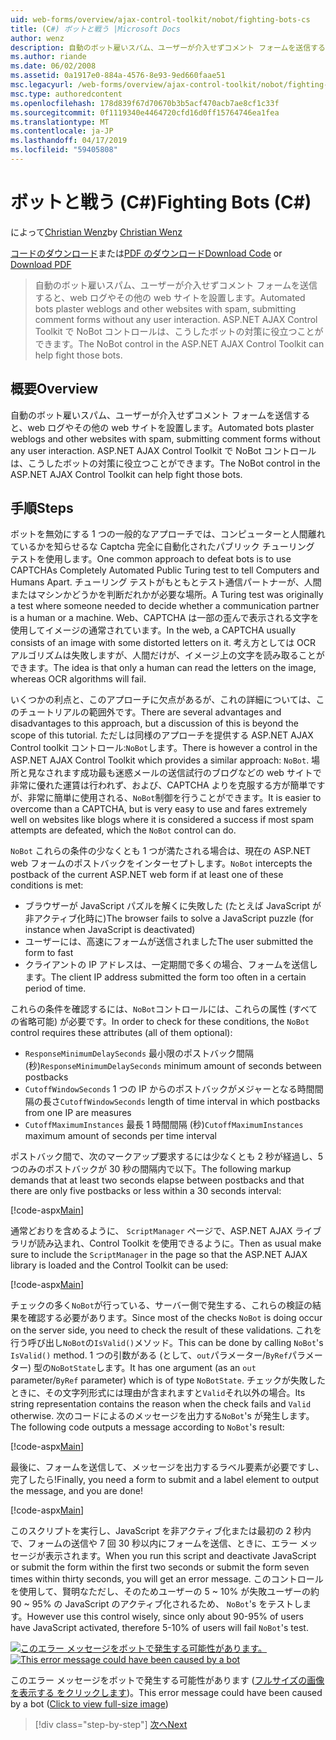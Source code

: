 ```yaml
---
uid: web-forms/overview/ajax-control-toolkit/nobot/fighting-bots-cs
title: (C#) ボットと戦う |Microsoft Docs
author: wenz
description: 自動のボット雇いスパム、ユーザーが介入せずコメント フォームを送信すると、web ログやその他の web サイトを設置します。 ASP.NET AJAX の Con で NoBot コントロール.
ms.author: riande
ms.date: 06/02/2008
ms.assetid: 0a1917e0-884a-4576-8e93-9ed660faae51
msc.legacyurl: /web-forms/overview/ajax-control-toolkit/nobot/fighting-bots-cs
msc.type: authoredcontent
ms.openlocfilehash: 178d839f67d70670b3b5acf470acb7ae8cf1c33f
ms.sourcegitcommit: 0f1119340e4464720cfd16d0ff15764746ea1fea
ms.translationtype: MT
ms.contentlocale: ja-JP
ms.lasthandoff: 04/17/2019
ms.locfileid: "59405808"
---
```

# <a name="fighting-bots-c"></a><span data-ttu-id="5634c-104">ボットと戦う (C#)</span><span class="sxs-lookup"><span data-stu-id="5634c-104">Fighting Bots (C#)</span></span>

<span data-ttu-id="5634c-105">によって[Christian Wenz](https://github.com/wenz)</span><span class="sxs-lookup"><span data-stu-id="5634c-105">by [Christian Wenz](https://github.com/wenz)</span></span>

<span data-ttu-id="5634c-106">[コードのダウンロード](http://download.microsoft.com/download/9/3/f/93f8daea-bebd-4821-833b-95205389c7d0/NoBot0.cs.zip)または[PDF のダウンロード](http://download.microsoft.com/download/b/6/a/b6ae89ee-df69-4c87-9bfb-ad1eb2b23373/nobot0CS.pdf)</span><span class="sxs-lookup"><span data-stu-id="5634c-106">[Download Code](http://download.microsoft.com/download/9/3/f/93f8daea-bebd-4821-833b-95205389c7d0/NoBot0.cs.zip) or [Download PDF](http://download.microsoft.com/download/b/6/a/b6ae89ee-df69-4c87-9bfb-ad1eb2b23373/nobot0CS.pdf)</span></span>

> <span data-ttu-id="5634c-107">自動のボット雇いスパム、ユーザーが介入せずコメント フォームを送信すると、web ログやその他の web サイトを設置します。</span><span class="sxs-lookup"><span data-stu-id="5634c-107">Automated bots plaster weblogs and other websites with spam, submitting comment forms without any user interaction.</span></span> <span data-ttu-id="5634c-108">ASP.NET AJAX Control Toolkit で NoBot コントロールは、こうしたボットの対策に役立つことができます。</span><span class="sxs-lookup"><span data-stu-id="5634c-108">The NoBot control in the ASP.NET AJAX Control Toolkit can help fight those bots.</span></span>


## <a name="overview"></a><span data-ttu-id="5634c-109">概要</span><span class="sxs-lookup"><span data-stu-id="5634c-109">Overview</span></span>

<span data-ttu-id="5634c-110">自動のボット雇いスパム、ユーザーが介入せずコメント フォームを送信すると、web ログやその他の web サイトを設置します。</span><span class="sxs-lookup"><span data-stu-id="5634c-110">Automated bots plaster weblogs and other websites with spam, submitting comment forms without any user interaction.</span></span> <span data-ttu-id="5634c-111">ASP.NET AJAX Control Toolkit で NoBot コントロールは、こうしたボットの対策に役立つことができます。</span><span class="sxs-lookup"><span data-stu-id="5634c-111">The NoBot control in the ASP.NET AJAX Control Toolkit can help fight those bots.</span></span>

## <a name="steps"></a><span data-ttu-id="5634c-112">手順</span><span class="sxs-lookup"><span data-stu-id="5634c-112">Steps</span></span>

<span data-ttu-id="5634c-113">ボットを無効にする 1 つの一般的なアプローチでは、コンピューターと人間離れているかを知らせるな Captcha 完全に自動化されたパブリック チューリング テストを使用します。</span><span class="sxs-lookup"><span data-stu-id="5634c-113">One common approach to defeat bots is to use CAPTCHAs Completely Automated Public Turing test to tell Computers and Humans Apart.</span></span> <span data-ttu-id="5634c-114">チューリング テストがもともとテスト通信パートナーが、人間またはマシンかどうかを判断だれかが必要な場所。</span><span class="sxs-lookup"><span data-stu-id="5634c-114">A Turing test was originally a test where someone needed to decide whether a communication partner is a human or a machine.</span></span> <span data-ttu-id="5634c-115">Web、CAPTCHA は一部の歪んで表示される文字を使用してイメージの通常されています。</span><span class="sxs-lookup"><span data-stu-id="5634c-115">In the web, a CAPTCHA usually consists of an image with some distorted letters on it.</span></span> <span data-ttu-id="5634c-116">考え方としては OCR アルゴリズムは失敗しますが、人間だけが、イメージ上の文字を読み取ることができます。</span><span class="sxs-lookup"><span data-stu-id="5634c-116">The idea is that only a human can read the letters on the image, whereas OCR algorithms will fail.</span></span>

<span data-ttu-id="5634c-117">いくつかの利点と、このアプローチに欠点があるが、これの詳細については、このチュートリアルの範囲外です。</span><span class="sxs-lookup"><span data-stu-id="5634c-117">There are several advantages and disadvantages to this approach, but a discussion of this is beyond the scope of this tutorial.</span></span> <span data-ttu-id="5634c-118">ただしは同様のアプローチを提供する ASP.NET AJAX Control toolkit コントロール:`NoBot`します。</span><span class="sxs-lookup"><span data-stu-id="5634c-118">There is however a control in the ASP.NET AJAX Control Toolkit which provides a similar approach: `NoBot`.</span></span> <span data-ttu-id="5634c-119">場所と見なされます成功最も迷惑メールの送信試行のブログなどの web サイトで非常に優れた運賃は行われず、および、CAPTCHA よりを克服する方が簡単ですが、非常に簡単に使用される、`NoBot`制御を行うことができます。</span><span class="sxs-lookup"><span data-stu-id="5634c-119">It is easier to overcome than a CAPTCHA, but is very easy to use and fares extremely well on websites like blogs where it is considered a success if most spam attempts are defeated, which the `NoBot` control can do.</span></span>

<span data-ttu-id="5634c-120">`NoBot` これらの条件の少なくとも 1 つが満たされる場合は、現在の ASP.NET web フォームのポストバックをインターセプトします。</span><span class="sxs-lookup"><span data-stu-id="5634c-120">`NoBot` intercepts the postback of the current ASP.NET web form if at least one of these conditions is met:</span></span>

- <span data-ttu-id="5634c-121">ブラウザーが JavaScript パズルを解くに失敗した (たとえば JavaScript が非アクティブ化時に)</span><span class="sxs-lookup"><span data-stu-id="5634c-121">The browser fails to solve a JavaScript puzzle (for instance when JavaScript is deactivated)</span></span>
- <span data-ttu-id="5634c-122">ユーザーには、高速にフォームが送信されました</span><span class="sxs-lookup"><span data-stu-id="5634c-122">The user submitted the form to fast</span></span>
- <span data-ttu-id="5634c-123">クライアントの IP アドレスは、一定期間で多くの場合、フォームを送信します。</span><span class="sxs-lookup"><span data-stu-id="5634c-123">The client IP address submitted the form too often in a certain period of time.</span></span>

<span data-ttu-id="5634c-124">これらの条件を確認するには、`NoBot`コントロールには、これらの属性 (すべての省略可能) が必要です。</span><span class="sxs-lookup"><span data-stu-id="5634c-124">In order to check for these conditions, the `NoBot` control requires these attributes (all of them optional):</span></span>

- <span data-ttu-id="5634c-125">`ResponseMinimumDelaySeconds` 最小限のポストバック間隔 (秒)</span><span class="sxs-lookup"><span data-stu-id="5634c-125">`ResponseMinimumDelaySeconds` minimum amount of seconds between postbacks</span></span>
- <span data-ttu-id="5634c-126">`CutoffWindowSeconds` 1 つの IP からのポストバックがメジャーとなる時間間隔の長さ</span><span class="sxs-lookup"><span data-stu-id="5634c-126">`CutoffWindowSeconds` length of time interval in which postbacks from one IP are measures</span></span>
- <span data-ttu-id="5634c-127">`CutoffMaximumInstances` 最長 1 時間間隔 (秒)</span><span class="sxs-lookup"><span data-stu-id="5634c-127">`CutoffMaximumInstances` maximum amount of seconds per time interval</span></span>

<span data-ttu-id="5634c-128">ポストバック間で、次のマークアップ要求するには少なくとも 2 秒が経過し、5 つのみのポストバックが 30 秒の間隔内で以下。</span><span class="sxs-lookup"><span data-stu-id="5634c-128">The following markup demands that at least two seconds elapse between postbacks and that there are only five postbacks or less within a 30 seconds interval:</span></span>

[!code-aspx[Main](fighting-bots-cs/samples/sample1.aspx)]

<span data-ttu-id="5634c-129">通常どおりを含めるように、 `ScriptManager`  ページで、ASP.NET AJAX ライブラリが読み込まれ、Control Toolkit を使用できるように。</span><span class="sxs-lookup"><span data-stu-id="5634c-129">Then as usual make sure to include the `ScriptManager` in the page so that the ASP.NET AJAX library is loaded and the Control Toolkit can be used:</span></span>

[!code-aspx[Main](fighting-bots-cs/samples/sample2.aspx)]

<span data-ttu-id="5634c-130">チェックの多く`NoBot`が行っている、サーバー側で発生する、これらの検証の結果を確認する必要があります。</span><span class="sxs-lookup"><span data-stu-id="5634c-130">Since most of the checks `NoBot` is doing occur on the server side, you need to check the result of these validations.</span></span> <span data-ttu-id="5634c-131">これを行う呼び出し`NoBot`の`IsValid()`メソッド。</span><span class="sxs-lookup"><span data-stu-id="5634c-131">This can be done by calling `NoBot`'s `IsValid()` method.</span></span> <span data-ttu-id="5634c-132">1 つの引数がある (として、`out`パラメーター/`ByRef`パラメーター) 型の`NoBotState`します。</span><span class="sxs-lookup"><span data-stu-id="5634c-132">It has one argument (as an `out` parameter/`ByRef` parameter) which is of type `NoBotState`.</span></span> <span data-ttu-id="5634c-133">チェックが失敗したときに、その文字列形式には理由が含まれますと`Valid`それ以外の場合。</span><span class="sxs-lookup"><span data-stu-id="5634c-133">Its string representation contains the reason when the check fails and `Valid` otherwise.</span></span> <span data-ttu-id="5634c-134">次のコードによるのメッセージを出力する`NoBot`'s が発生します。</span><span class="sxs-lookup"><span data-stu-id="5634c-134">The following code outputs a message according to `NoBot`'s result:</span></span>

[!code-aspx[Main](fighting-bots-cs/samples/sample3.aspx)]

<span data-ttu-id="5634c-135">最後に、フォームを送信して、メッセージを出力するラベル要素が必要ですし、完了したら!</span><span class="sxs-lookup"><span data-stu-id="5634c-135">Finally, you need a form to submit and a label element to output the message, and you are done!</span></span>

[!code-aspx[Main](fighting-bots-cs/samples/sample4.aspx)]

<span data-ttu-id="5634c-136">このスクリプトを実行し、JavaScript を非アクティブ化または最初の 2 秒内で、フォームの送信や 7 回 30 秒以内にフォームを送信、ときに、エラー メッセージが表示されます。</span><span class="sxs-lookup"><span data-stu-id="5634c-136">When you run this script and deactivate JavaScript or submit the form within the first two seconds or submit the form seven times within thirty seconds, you will get an error message.</span></span> <span data-ttu-id="5634c-137">このコントロールを使用して、賢明なただし、そのためユーザーの 5 ~ 10% が失敗ユーザーの約 90 ~ 95% の JavaScript のアクティブ化されるため、 `NoBot`'s をテストします。</span><span class="sxs-lookup"><span data-stu-id="5634c-137">However use this control wisely, since only about 90-95% of users have JavaScript activated, therefore 5-10% of users will fail `NoBot`'s test.</span></span>


<span data-ttu-id="5634c-138">[![このエラー メッセージをボットで発生する可能性があります。](fighting-bots-cs/_static/image2.png)](fighting-bots-cs/_static/image1.png)</span><span class="sxs-lookup"><span data-stu-id="5634c-138">[![This error message could have been caused by a bot](fighting-bots-cs/_static/image2.png)](fighting-bots-cs/_static/image1.png)</span></span>

<span data-ttu-id="5634c-139">このエラー メッセージをボットで発生する可能性があります ([フルサイズの画像を表示する をクリックします](fighting-bots-cs/_static/image3.png))。</span><span class="sxs-lookup"><span data-stu-id="5634c-139">This error message could have been caused by a bot ([Click to view full-size image](fighting-bots-cs/_static/image3.png))</span></span>

> [!div class="step-by-step"]
> [<span data-ttu-id="5634c-140">次へ</span><span class="sxs-lookup"><span data-stu-id="5634c-140">Next</span></span>](fighting-bots-vb.md)
